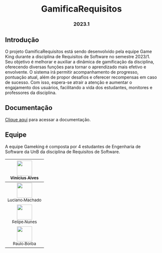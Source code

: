 <h1 align="center"> GamificaRequisitos </h1>
<h3 align="center"> 2023.1 </h3>

## Introdução

O projeto GamificaRequisitos está sendo desenvolvido pela equipe Game King durante a disciplina de Requisitos de Software no semestre 2023/1. Seu objetivo é melhorar e auxiliar a dinâmica de gamificação da disciplina, oferecendo diversas funções para tornar o aprendizado mais efetivo e envolvente. O sistema irá permitir acompanhamento de progresso, pontuação atual, além de propor desafios e oferecer recompensas em caso de sucesso. Com isso, espera-se atrair a atenção e aumentar o engajamento dos usuários, facilitando a vida dos estudantes, monitores e professores da disciplina.

## Documentação
[Clique aqui](https://mdsreq-fga-unb.github.io/2023.1-GamificaRequisitos/) para acessar a documentação.

## Equipe 
A equipe Gameking é composta por 4 estudantes de Engenharia de Software da UnB da disciplina de Requisitos de Software.

| [<img src="https://avatars.githubusercontent.com/u/77307847?v=4" width=50><br><sub>Vinícius Alves</sub>](https://github.com/viniciusalves999) 
| :---: |
| [<img src="https://avatars.githubusercontent.com/u/121826788?v=4" width=50><br><sub>Luciano Machado</sub>](https://github.com/lucianosgit) | :---: |
| [<img src="https://avatars.githubusercontent.com/u/107002722?v=4" width=50><br><sub>Felipe Nunes</sub>](https://github.com/FelipeNunesdM) | :---: |
| [<img src="https://avatars.githubusercontent.com/u/88103983?v=4" width=50><br><sub>Paulo Borba</sub>](https://github.com/paulohborba) | :---: |
